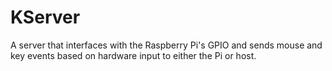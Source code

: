 # KServer
A server that interfaces with the Raspberry Pi's GPIO and sends mouse and key events based on hardware input to either the Pi or host.